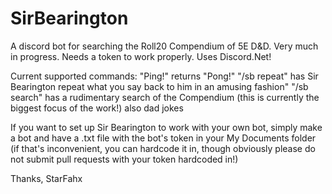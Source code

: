 # SirBearington
A discord bot for searching the Roll20 Compendium of 5E D&amp;D. Very much in progress. Needs a token to work properly. Uses Discord.Net!

Current supported commands:
"Ping!" returns "Pong!"
"/sb repeat" has Sir Bearington repeat what you say back to him in an amusing fashion"
"/sb search" has a rudimentary search of the Compendium (this is currently the biggest focus of the work!)
also dad jokes

If you want to set up Sir Bearington to work with your own bot, simply make a bot and have a .txt file with the bot's token in your My Documents folder (if that's inconvenient, you can hardcode it in, though obviously please do not submit pull requests with your token hardcoded in!)

Thanks,
StarFahx
